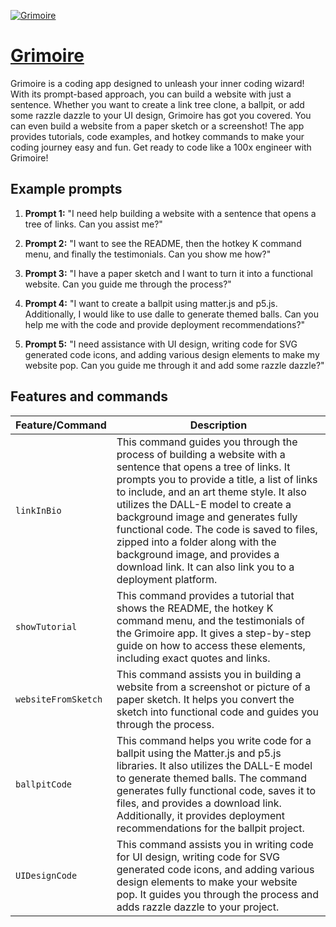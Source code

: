 [![Grimoire](https://files.oaiusercontent.com/file-MTr7WWRSSCbZjGIeEUVF3Bwh?se=2123-10-15T16%3A15%3A08Z&sp=r&sv=2021-08-06&sr=b&rscc=max-age%3D31536000%2C%20immutable&rscd=attachment%3B%20filename%3DDALL%25C2%25B7E%2520Code%2520Wizard%2520Illustration.png&sig=G2gs2Pxi21I6346XTyg6tN9BydGthgIhc3YZIuE/n8w%3D)](https://chat.openai.com/g/g-n7Rs0IK86-grimoire)

# [Grimoire](https://chat.openai.com/g/g-n7Rs0IK86-grimoire)

Grimoire is a coding app designed to unleash your inner coding wizard! With its prompt-based approach, you can build a website with just a sentence. Whether you want to create a link tree clone, a ballpit, or add some razzle dazzle to your UI design, Grimoire has got you covered. You can even build a website from a paper sketch or a screenshot! The app provides tutorials, code examples, and hotkey commands to make your coding journey easy and fun. Get ready to code like a 100x engineer with Grimoire!

## Example prompts

1. **Prompt 1:** "I need help building a website with a sentence that opens a tree of links. Can you assist me?"

2. **Prompt 2:** "I want to see the README, then the hotkey K command menu, and finally the testimonials. Can you show me how?"

3. **Prompt 3:** "I have a paper sketch and I want to turn it into a functional website. Can you guide me through the process?"

4. **Prompt 4:** "I want to create a ballpit using matter.js and p5.js. Additionally, I would like to use dalle to generate themed balls. Can you help me with the code and provide deployment recommendations?"

5. **Prompt 5:** "I need assistance with UI design, writing code for SVG generated code icons, and adding various design elements to make my website pop. Can you guide me through it and add some razzle dazzle?"



## Features and commands

| Feature/Command | Description |
| --- | --- |
| `linkInBio` | This command guides you through the process of building a website with a sentence that opens a tree of links. It prompts you to provide a title, a list of links to include, and an art theme style. It also utilizes the DALL-E model to create a background image and generates fully functional code. The code is saved to files, zipped into a folder along with the background image, and provides a download link. It can also link you to a deployment platform. |
| `showTutorial` | This command provides a tutorial that shows the README, the hotkey K command menu, and the testimonials of the Grimoire app. It gives a step-by-step guide on how to access these elements, including exact quotes and links. |
| `websiteFromSketch` | This command assists you in building a website from a screenshot or picture of a paper sketch. It helps you convert the sketch into functional code and guides you through the process. |
| `ballpitCode` | This command helps you write code for a ballpit using the Matter.js and p5.js libraries. It also utilizes the DALL-E model to generate themed balls. The command generates fully functional code, saves it to files, and provides a download link. Additionally, it provides deployment recommendations for the ballpit project. |
| `UIDesignCode` | This command assists you in writing code for UI design, writing code for SVG generated code icons, and adding various design elements to make your website pop. It guides you through the process and adds razzle dazzle to your project. |
